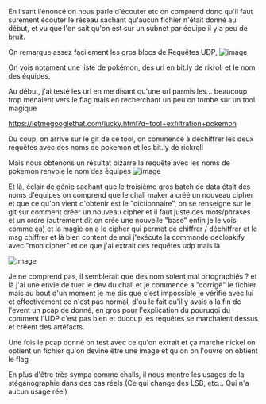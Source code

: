 En lisant l'énoncé on nous parle d'écouter etc on comprend donc qu'il faut surement écouter le réseau sachant qu'aucun fichier n'était donné au début, et vu que l'on sait qu'on est sur un subnet par équipe il y a peu de bruit.

On remarque assez facilement les gros blocs de Requêtes UDP, 
![image](https://github.com/kylmegawar/Writeups/assets/94079228/5eeec41e-71f5-4f45-84d0-1593ab04b6f6)

On vois notament une liste de pokémon, des url en bit.ly de rikroll et le nom des équipes.

Au début, j'ai testé les url en me disant qu'une url parmis les... beaucoup trop menaient vers le flag mais en recherchant un peu on tombe sur un tool magique

https://letmegooglethat.com/lucky.html?q=tool+exfiltration+pokemon

Du coup, on arrive sur le git de ce tool, on commence à déchiffrer les deux requêtes avec des noms de pokemon et les bit.ly de rickroll

Mais nous obtenons un résultat bizarre la requête avec les noms de pokemon renvoie le nom des équipes 
![image](https://github.com/kylmegawar/Writeups/assets/94079228/de9e4c90-2def-4765-9741-7343051b9cf7)


Et là, éclair de génie sachant que le troisième gros batch de data était des noms d'équipes on comprend que le chall maker a créé un nouveau cipher et que ce qu'on vient d'obtenir est le "dictionnaire", on se renseigne sur le git sur comment créer un nouveau cipher et il faut juste des mots/phrases et un ordre (autrement dit on crée une nouvelle "base" enfin je le vois comme ça) et la magie on a le cipher qui permet de chiffrer /  déchiffrer et le msg chiffrer et là bien content de moi j'exécute la commande decloakify avec "mon cipher" et ce que j'ai extrait des requêtes udp mais là

![image](https://github.com/kylmegawar/Writeups/assets/94079228/bab20bad-52b3-47a3-898e-27988ca81c13)


Je ne comprend pas, il semblerait que des nom soient mal ortographiés ? et là j'ai une envie de tuer le dev du chall et je commence a "corrigé" le fichier mais au bout d'un moment je me dis que c'est impossible je vérifie avec lui et effectivement ce n'est pas normal, d'ou le fait qu'il y avais a la fin de l'event un pcap de donné, en gros pour l'explication du pouruqoi du comment l'UDP c'est pas bien et ducoup les requêtes se marchaient dessus et créent des artéfacts.

Une fois le pcap donné on test avec ce qu'on extrait et ça marche nickel on optient un fichier qu'on devine être une image et qu'on on l'ouvre on obtient le flag

En plus d'être très sympa comme challs, il nous montre les usages de la stéganographie dans des cas réels
(Ce qui change des LSB, etc... Qui n'a aucun usage réel)

